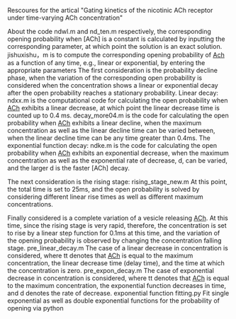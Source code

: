 Rescoures for the artical "Gating kinetics of the nicotinic ACh receptor under time-varying ACh concentration"

About the code
ndwl.m and nd_ten.m respectively, the corresponding opening probability when [ACh] is a constant is calculated by inputting the corresponding parameter, at which point the solution is an exact solution.
jishuxishu，m is to compute the corresponding opening probability of [Ach](t) as a function of any time, e.g., linear or exponential, by entering the appropriate parameters
The first consideration is the probability decline phase, when the variation of the corresponding open probability is considered when the concentration shows a linear or exponential decay after the open probability reaches a stationary probability.
Linear decay:
ndxx.m is the computational code for calculating the open probability when [ACh](t) exhibits a linear decrease, at which point the linear decrease time is counted up to 0.4 ms.
decay_more04.m is the code for calculating the open probability when [ACh](t) exhibits a linear decline, when the maximum concentration as well as the linear decline time can be varied between, when the linear decline time can be any time greater than 0.4ms.
The exponential function decay:
ndke.m  is the code for calculating the open probability when [ACh](t) exhibits an exponential decrease, when the maximum concentration as well as the exponential rate of decrease, d, can be varied, and the larger d is the faster [ACh] decay.

The next consideration is the rising stage:
rising_stage_new.m At this point, the total time is set to 25ms, and the open probability is solved by considering different linear rise times as well as different maximum concentrations.

Finally considered is a complete variation of a vesicle releasing [ACh](t).
At this time, since the rising stage is very rapid, therefore, the concentration is set to rise by a linear step function for 0.1ms at this time, and the variation of the opening probability is observed by changing the concentration falling stage.
pre_linear_decay.m The case of a linear decrease in concentration is considered, where tt denotes that [ACh](t) is equal to the maximum concentration, the linear decrease time (delay time), and the time at which the concentration is zero.
pre_expon_decay.m The case of exponential decrease in concentration is considered, where tt denotes that [ACh](t) is equal to the maximum concentration, the exponential function decreases in time, and d denotes the rate of decrease.
exponential function fitting.py Fit single exponential as well as double exponential functions for the probability of opening via python
